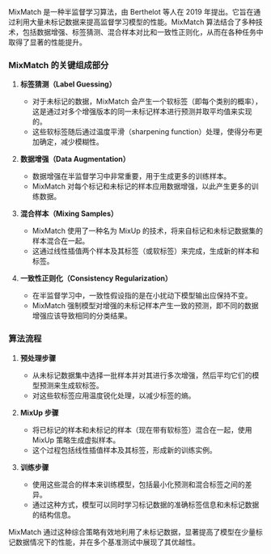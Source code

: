 MixMatch 是一种半监督学习算法，由 Berthelot 等人在 2019 年提出。它旨在通过利用大量未标记数据来提高监督学习模型的性能。MixMatch 算法结合了多种技术，包括数据增强、标签猜测、混合样本对比和一致性正则化，从而在各种任务中取得了显著的性能提升。

### MixMatch 的关键组成部分

1. **标签猜测（Label Guessing）**
    
    - 对于未标记的数据，MixMatch 会产生一个软标签（即每个类别的概率），这是通过对多个增强版本的同一未标记样本进行预测并取平均值来实现的。
    - 这些软标签随后通过温度平滑（sharpening function）处理，使得分布更加确定，减少模糊性。
2. **数据增强（Data Augmentation）**
    
    - 数据增强在半监督学习中非常重要，用于生成更多的训练样本。
    - MixMatch 对每个标记和未标记的样本应用数据增强，以此产生更多的训练数据。
3. **混合样本（Mixing Samples）**
    
    - MixMatch 使用了一种名为 MixUp 的技术，将来自标记和未标记数据集的样本混合在一起。
    - 这通过线性插值两个样本及其标签（或软标签）来完成，生成新的样本和标签。
4. **一致性正则化（Consistency Regularization）**
    
    - 在半监督学习中，一致性假设指的是在小扰动下模型输出应保持不变。
    - MixMatch 强制模型对增强的未标记样本产生一致的预测，即不同的数据增强应该导致相同的分类结果。

### 算法流程

1. **预处理步骤**
    
    - 从未标记数据集中选择一批样本并对其进行多次增强，然后平均它们的模型预测来生成软标签。
    - 对这些软标签应用温度锐化处理，以减少标签的熵。
2. **MixUp 步骤**
    
    - 将已标记的样本和未标记的样本（现在带有软标签）混合在一起，使用 MixUp 策略生成虚拟样本。
    - 这个过程包括线性插值样本及其标签，形成新的训练实例。
3. **训练步骤**
    
    - 使用这些混合的样本来训练模型，包括最小化预测和混合标签之间的差异。
    - 通过这种方式，模型可以同时学习标记数据的准确标签信息和未标记数据的结构信息。

MixMatch 通过这种综合策略有效地利用了未标记数据，显著提高了模型在少量标记数据情况下的性能，并在多个基准测试中展现了其优越性。